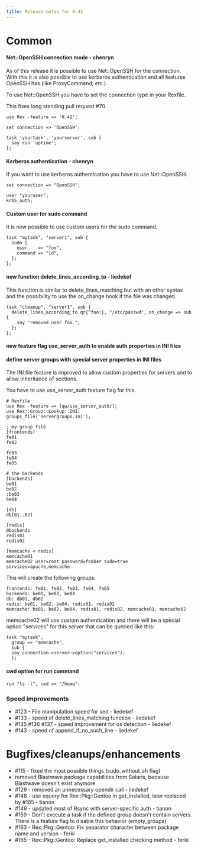 ```yaml
---
title: Release notes for 0.42
---
```


# Common

#### Net::OpenSSH connection mode - chenryn

As of this release it is possible to use Net::OpenSSH for the connection. With this it is also possible to use kerberos authentication and all features OpenSSH has (like ProxyCommand, etc.).

To use Net::OpenSSH you have to set the connection type in your Rexfile.

This fixes long standing pull request \#70.

    use Rex -feature => '0.42';

    set connection => 'OpenSSH';

    task 'yourtask', 'yourserver', sub {
      say run 'uptime';
    };

#### Kerberos authentication - chenryn

If you want to use kerberos authentication you have to use Net::OpenSSH.

    set connection => "OpenSSH";

    user "youruser";
    krb5_auth;

#### Custom user for sudo command

It is now possible to use custom users for the sudo command.

    task "mytask", "server1", sub {
      sudo {
        user    => "foo",
        command => "id",
      };
    };

#### new function delete\_lines\_according\_to - liedekef

This function is similar to delete\_lines\_matching but with an other syntax and the possibility to use the on\_change hook if the file was changed.

    task "cleanup", "server1", sub {
      delete_lines_according_to qr{^foo:}, "/etc/passwd", on_change => sub {
        say "removed user foo.";
      };
    };

#### new feature flag use\_server\_auth to enable auth properties in INI files

#### define server groups with special server properties in INI files

The INI file feature is improved to allow custom properties for servers and to allow inheritance of sections.

You have to use use\_server\_auth feature flag for this.

    # Rexfile
    use Rex -feature => [qw/use_server_auth/];
    use Rex::Group::Lookup::INI;
    groups_file('servergroups.ini');

    ; my group file
    [frontends]
    fe01
    fe02

    fe03
    fe04
    fe05

    # the backends
    [backends]
    be01
    be02
    ;be03
    be04

    [db]
    db[01..02]

    [redis]
    @backends
    redis01
    redis02

    [memcache < redis]
    memcache01
    memcache02 user=root password=foob4r sudo=true services=apache,memcache

This will create the following groups:

    frontends: fe01, fe02, fe03, fe04, fe05
    backends: be01, be02, be04
    db: db01, db02
    redis: be01, be02, be04, redis01, redis02
    memcache: be01, be02, be04, redis01, redis02, memcache01, memcache02

memcache02 will use custom authentication and there will be a special option "services" for this server that can be queried like this:

    task "mytask",
      group => "memcache",
      sub {
      say connection->server->option("services");
      };

#### cwd option for run command

    run "ls -l", cwd => "/home";

### Speed improvements

-   \#123 - File manipulation speed for sed - liedekef
-   \#133 - speed of delete\_lines\_matching function - liedekef
-   \#135 \#136 \#137 - speed improvement for os detection - liedekef
-   \#143 - speed of append\_if\_no\_such\_line - liedekef

# Bugfixes/cleanups/enhancements

-   \#115 - fixed the most possible things (sudo\_without\_sh flag)
-   removed Blastwave package capabilities from Solaris, because Blastwave doesn't exist anymore
-   \#129 - removed an unnecessary opendir call - liedekef
-   \#148 - use equery for Rex::Pkg::Gentoo in get\_installed, later replaced by \#165 - tianon
-   \#149 - updated most of Rsync with server-specific auth - tianon
-   \#159 - Don't execute a task if the defined group doesn't contain servers. There is a feature flag to disable this behavior (empty\_groups)
-   \#163 - Rex::Pkg::Gentoo: Fix separator character between package name and version - ferki
-   \#165 - Rex::Pkg::Gentoo: Replace get\_installed checking method - ferki

